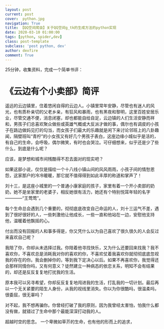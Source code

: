 ```yaml
---
layout: post
current: post
cover:  python.jpg
navigation: True
title: 【QQ空间爬虫】关于QQ空间g_tk的生成方法的python实现
date: 2020-03-10 01:00:00
tags: [python, spider,dev]
class: post-template
subclass: 'post python, dev'
author: dexfire
comment: True
---
```


25分钟，收集资料，完成一个简单书评：

# 《云边有个小卖部》简评

遥远的云边镇里，住着悠闲自得的云边人。小镇里常年安静，尽管也有迷人的风光，也有质朴亲切的父老乡亲，有狂风和暴雨，也有黑夜和黎明，这里百姓安居乐业，尽管交通不便，消息闭塞，却也都能自给自足，云边镇的人们生活安静而祥和，男孩子们总喜欢聚众做些或英雄气概或大反派才做的事，偶尔也有调皮的小孩子在路边做妈见打的勾当，而女孩子们最大的乐趣就是闲下来讨论邻班上的八卦趣闻，隔壁班叫“青柠”的小女孩又有好几个男孩子表白，这座边缘小城似乎是活的，有自己的生命，会呼吸，偶尔微笑，有时也会哭泣。可仔细想来，似乎还是少了些什么，到底是什么呢？

应该，是梦想和城市间残酷得不忍去面对的现实吧？

如果这部小说，仅仅是描绘一个十八线小镇山间的风风雨雨，小孩子间的情愁恩怨，这家那户的冷冷暖暖，那它就不值得得到如此丰厚的称道和掌声了！

刘十三，是这座小城里的一个普通小康家庭的孩子，家里有着一个开小卖部的奶奶，她不是坐家里的老婆子，相反她很有活力，她还有个特别悦耳年轻的名字————“王莺莺”。

每个生命总会遇到几个重要的，彻彻底底改变自己命运的人，刘十三运气不差，遇到了很好很好的人，一些刺激他让他成长，一些一直和他站在一边，安慰他支持他，温暖着他飘摇的心。





付出而没有回报的人和事多得是，你又凭什么以为自己喜欢了很久很久的人会反过来喜欢自己呢？

我陪了你，你却从未选择过我。你陪着他寻找快乐，又为什么还要回来找我？我不喜欢你，不喜欢总是消耗我对你的喜欢的你，不喜欢仗着我喜欢你就彻彻底底忽视我的存在的你。我会删掉你的，等到我下定决心以后。如果不再喜欢你，我觉得还会那样同情你吗，又有何意义？徒然建立一种病态的依恋关系，明知不会有结果的，却还是反反复复地打扰我的生活。

原本我可以另寻希望，你却反反复复地闯进我的生活，打乱我的一切计划。最后再以一个无关紧要的陌生人身份，从我的视线里消失。你以为你很酷吗，很温柔吗，很委屈，很无辜吗？

对不起，我不想再骗你。你曾经打破了我的原则，因为我曾经太害怕，怕我什么都没有做，就错过了生命中那个最能深深打动我的人。

超越时空的思念。
一个卑微如草芥的生命，也有他的形而上的追求，